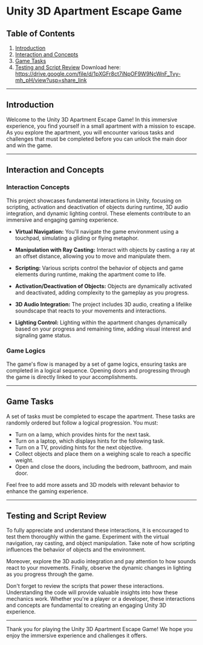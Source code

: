 # Unity 3D Apartment Escape Game

## Table of Contents

1. [Introduction](#introduction)
2. [Interaction and Concepts](#interaction-and-concepts)
3. [Game Tasks](#game-tasks)
4. [Testing and Script Review](#testing-and-script-review)
Download here: https://drive.google.com/file/d/1pXGFr8ct7iNpOF9W9NcWnF_Tvy-mh_pH/view?usp=share_link
---

## Introduction

Welcome to the Unity 3D Apartment Escape Game! In this immersive experience, you find yourself in a small apartment with a mission to escape. As you explore the apartment, you will encounter various tasks and challenges that must be completed before you can unlock the main door and win the game.

---

## Interaction and Concepts

### Interaction Concepts

This project showcases fundamental interactions in Unity, focusing on scripting, activation and deactivation of objects during runtime, 3D audio integration, and dynamic lighting control. These elements contribute to an immersive and engaging gaming experience.

- **Virtual Navigation:** You'll navigate the game environment using a touchpad, simulating a gliding or flying metaphor.

- **Manipulation with Ray Casting:** Interact with objects by casting a ray at an offset distance, allowing you to move and manipulate them.

- **Scripting:** Various scripts control the behavior of objects and game elements during runtime, making the apartment come to life.

- **Activation/Deactivation of Objects:** Objects are dynamically activated and deactivated, adding complexity to the gameplay as you progress.

- **3D Audio Integration:** The project includes 3D audio, creating a lifelike soundscape that reacts to your movements and interactions.

- **Lighting Control:** Lighting within the apartment changes dynamically based on your progress and remaining time, adding visual interest and signaling game status.

### Game Logics

The game's flow is managed by a set of game logics, ensuring tasks are completed in a logical sequence. Opening doors and progressing through the game is directly linked to your accomplishments.

---

## Game Tasks

A set of tasks must be completed to escape the apartment. These tasks are randomly ordered but follow a logical progression. You must:

- Turn on a lamp, which provides hints for the next task.
- Turn on a laptop, which displays hints for the following task.
- Turn on a TV, providing hints for the next objective.
- Collect objects and place them on a weighing scale to reach a specific weight.
- Open and close the doors, including the bedroom, bathroom, and main door.

Feel free to add more assets and 3D models with relevant behavior to enhance the gaming experience.

---

## Testing and Script Review

To fully appreciate and understand these interactions, it is encouraged to test them thoroughly within the game. Experiment with the virtual navigation, ray casting, and object manipulation. Take note of how scripting influences the behavior of objects and the environment.

Moreover, explore the 3D audio integration and pay attention to how sounds react to your movements. Finally, observe the dynamic changes in lighting as you progress through the game.

Don't forget to review the scripts that power these interactions. Understanding the code will provide valuable insights into how these mechanics work. Whether you're a player or a developer, these interactions and concepts are fundamental to creating an engaging Unity 3D experience.

---

Thank you for playing the Unity 3D Apartment Escape Game! We hope you enjoy the immersive experience and challenges it offers.
